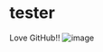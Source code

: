 # tester
Love GitHub!! ![image](https://user-images.githubusercontent.com/118213802/201741341-600f222b-cc24-4b4c-83dc-85d990116e30.png)
